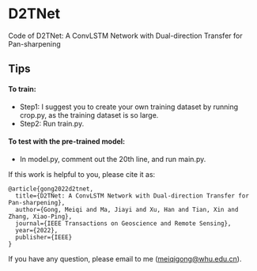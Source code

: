 # D2TNet
Code of D2TNet: A ConvLSTM Network with Dual-direction Transfer for Pan-sharpening

Tips
---------
#### To train:<br>
* Step1: I suggest you to create your own training dataset by running crop.py, as the training dataset is so large.
* Step2: Run train.py.

#### To test with the pre-trained model:<br>
* In model.py, comment out the 20th line, and run main.py.

If this work is helpful to you, please cite it as:
```
@article{gong2022d2tnet,
  title={D2TNet: A ConvLSTM Network with Dual-direction Transfer for Pan-sharpening},
  author={Gong, Meiqi and Ma, Jiayi and Xu, Han and Tian, Xin and Zhang, Xiao-Ping},
  journal={IEEE Transactions on Geoscience and Remote Sensing},
  year={2022},
  publisher={IEEE}
}
```

If you have any question, please email to me (meiqigong@whu.edu.cn).
